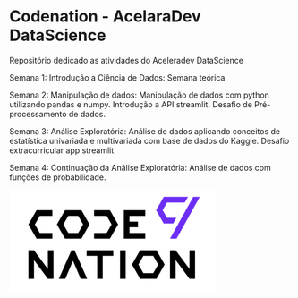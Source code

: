 # Codenation - AcelaraDev DataScience
Repositório dedicado as atividades do Aceleradev DataScience

Semana 1: Introdução a Ciência de Dados: Semana teórica

Semana 2: Manipulação de dados: Manipulação de dados com python utilizando pandas e numpy. Introdução a API streamlit. Desafio de Pré-processamento de dados.

Semana 3: Análise Exploratória: Análise de dados aplicando conceitos de estatística univariada e multivariada com base de dados do Kaggle. Desafio extracurricular app streamlit

Semana 4: Continuação da Análise Exploratória: Análise de dados com funções de probabilidade.



![Logo](https://github.com/DanielCosta1997/Codenation/blob/master/logo.png)
